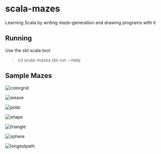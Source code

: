 # scala-mazes

Learning Scala by writing maze-generation and drawing programs with it

## Running

Use the sbt scala tool:

> cd scala-mazes
> sbt
> run --help

## Sample Mazes

![colorgrid](scala-mazes/scala-mazes/generated/maze-bt-25x25.png)

![weave](scala-mazes/scala-mazes/generated/maze-kruskals-weave.png)

![polar](scala-mazes/scala-mazes/generated/maze-po-rb-20x1.png)

![shape](scala-mazes/scala-mazes/generated/maze-rb-skull.png)

![triangle](scala-mazes/scala-mazes/generated/maze-tr-rb-20x20.png)

![sphere](scala-mazes/scala-mazes/generated/sphere.png)

![longestpath](scala-mazes/scala-mazes/generated/weighted-rerouted.png)

